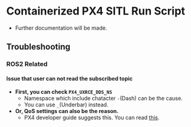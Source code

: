 # Containerized PX4 SITL Run Script

- Further documentation will be made.

## Troubleshooting

### ROS2 Related

#### Issue that user can not read the subscribed topic

- **First, you can check `PX4_UXRCE_DDS_NS`**
  - Namespace which include chatacter `-`(Dash) can be the cause.
  - You can use `_`(Underbar) instead.
- **Or, QoS settings can also be the reason.**
  - PX4 developer guide suggests this. You can read [this](https://docs.px4.io/main/en/ros/ros2_comm.html#ros-2-subscriber-qos-settings).